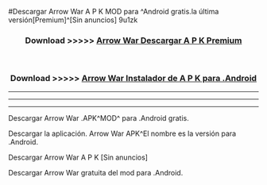 #Descargar Arrow War  A P K MOD para ^Android gratis.la última versión[Premium]^[Sin anuncios] 9u1zk



<div align="center">
<h3>Download >>>>> <a href="https://es-web.web.app/?es= Arrow War ">Arrow War  Descargar A P K Premium</a></h3><br>

<h3>Download >>>>> <a href="https://es-web.web.app/?es= Arrow War ">Arrow War  Instalador de A P K para .Android</a></h3>
</div>


----------------------------------------------------------

----------------------------------------------------------

----------------------------------------------------------

Descargar Arrow War  .APK^MOD^ para .Android gratis.

Descargar la aplicación. Arrow War  APK^El nombre es la versión para .Android.

Descargar Arrow War  A P K [Sin anuncios]

Descargar Arrow War  gratuita del mod para .Android.